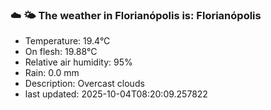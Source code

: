 ### ☁️ 🌤️  The weather in Florianópolis is: Florianópolis

- Temperature: 19.4°C
- On flesh: 19.88°C
- Relative air humidity: 95%
- Rain: 0.0 mm
- Description: Overcast clouds
- last updated: 2025-10-04T08:20:09.257822

